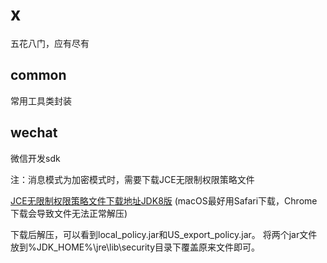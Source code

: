 # x
五花八门，应有尽有

## common
常用工具类封装

## wechat
微信开发sdk

注：消息模式为加密模式时，需要下载JCE无限制权限策略文件

[JCE无限制权限策略文件下载地址JDK8版](http://www.oracle.com/technetwork/java/javase/downloads/jce8-download-2133166.html)
(macOS最好用Safari下载，Chrome下载会导致文件无法正常解压)

下载后解压，可以看到local_policy.jar和US_export_policy.jar。
将两个jar文件放到%JDK_HOME%\jre\lib\security目录下覆盖原来文件即可。
